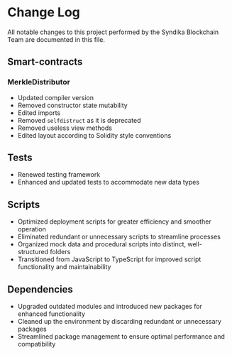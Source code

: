 # Change Log

All notable changes to this project performed by the Syndika Blockchain Team are documented in this file.

## Smart-contracts

### MerkleDistributor

- Updated compiler version
- Removed constructor state mutability
- Edited imports
- Removed `selfdistruct` as it is deprecated
- Removed useless view methods
- Edited layout according to Solidity style conventions

## Tests

- Renewed testing framework
- Enhanced and updated tests to accommodate new data types

## Scripts

- Optimized deployment scripts for greater efficiency and smoother operation
- Eliminated redundant or unnecessary scripts to streamline processes
- Organized mock data and procedural scripts into distinct, well-structured folders
- Transitioned from JavaScript to TypeScript for improved script functionality and maintainability

## Dependencies

- Upgraded outdated modules and introduced new packages for enhanced functionality
- Cleaned up the environment by discarding redundant or unnecessary packages
- Streamlined package management to ensure optimal performance and compatibility
